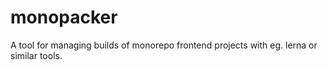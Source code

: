 # monopacker
A tool for managing builds of monorepo frontend projects with eg. lerna or similar tools.
